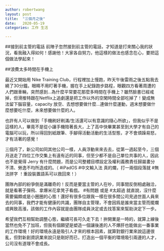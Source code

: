 ```yaml
---
author: robertwang
layout: post
title:  "三個月之後"
date:   2020-05-19
categories: 工作 生活

---
```


##接到前主管的電話
前陣子忽然接到前主管的電話，才知道是打來關心我的狀況，看我融入得如何！感謝他！大家各自努力，他這樣的做法也感念在心，要把這個做法學起來！


##浪費太多時間在手機上


最近又開始用 Nike Training Club，行程裡加上慢跑，昨天午後雷雨之後五點我去繞了30分鐘。眼睛不用盯著手機，握在手上紀錄跑步路程，眼觀四方看著周遭的人們跟車輛，突然感到...為什麼平常要花那麼多時間在手機上？雖然臉書已經戒掉，但滑推特跟在Netflix上追劇還是把工作以外的空閑時間全部吃掉了！變成無法留下腦容量，capacity 放空、去想想要做什麼...連做什麼運動，週末想要做什麼想要吃什麼，未來想要做什麼的人。

也許有人可以做到「手機刷好刷滿/生活還可以有意識的隨心所欲」，但我似乎不是這樣的人，畢竟不是從小讓手機陪著長大，上了高中快畢業甚至到大學才有自己的電腦可以玩，所以得回到紙跟筆、手腳得活動活動的生活型態，才不會煩躁易怒，才有活著的感覺！

三個月了，新公司如同其他公司一樣，人員浮動來來去去，從第一週起至今，三個月送走了四位工作交集上有遠有近的同事，但至少都不是自己單位共事的人，因此也不是覺得 Jerry 有什麼問題，而是公司整體目標設定及權利義務責任歸屬畫分不清、勞逸不均所造成的。（ #iPadOS #中文輸入法 真的爛，打一兩個段落就 #無法拼字 ！重設裝置語系可以救回來！）

團隊內部的紛爭倒是滿離奇的！反而是要當主管的人在吵，同事間反倒相處融洽，就是看著子彈飛、拿爆米花拿凳子看戲。 #有問題 或是 #太超過 就直說，沒什麼需要偏頗或是小圈圈的心態！還好有很多位跟我一樣在很多間公司見過世面人員來去的同事，我們才能有健康的共識，團隊自主管理，不會因爲是誰來當主管而擺爛或興致高漲，該做的工作內容就是由團隊成員決定或去找答案來幫助決定下一步。

希望我們互相幫助調整心態，繼續可長可久走下去！拚開業是一時的，就算上線後當然也免不了加班，但我有個願望是塑造一個讓後進的人不爆肝也能做出一番事業的工作環境！好的環境永遠是吸引人才來的根本因素，就算對銀行業來說這邊很亂，但對新創資訊業來說只是剛好而已，打造出一個平衡的環境吸引兩邊的人才，公司沒有道理不會成長。



